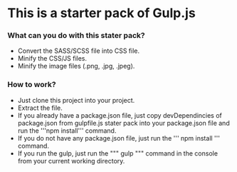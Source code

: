 # This is a starter pack of Gulp.js

### What can you do with this stater pack?
  
  * Convert the SASS/SCSS file into CSS file.
  * Minify the CSS/JS files.
  * Minify the image files (.png, .jpg, .jpeg).

### How to work?
  * Just clone this project into your project.
  * Extract the file.
  * If you already have a package.json file, just copy devDependincies of package.json from gulpfile.js stater pack into your package.json file and run the '''npm install''' command.
  * If you do not have any package.json file, just run the ''' npm install ''' command.
  * If you run the gulp, just run the """ gulp """ command in the console from your current working directory.
